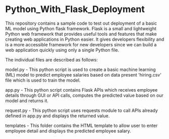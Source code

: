 # Python_With_Flask_Deployment

This repository contains a sample code to test out deployment of a basic ML model using Python flask framework. Flask is a small and lightweight Python web framework that provides useful tools and features that make creating web applications in Python easier. It gives developers flexibility and is a more accessible framework for new developers since we can build a web application quickly using only a single Python file.

The individual files are described as follows:

model.py - This python script is used to create a basic machine learning (ML) model to predict employee salaries based on data present 'hiring.csv' file which is used to train the model.

app.py - This python script contains Flask APIs which receives employee details through GUI or API calls, computes the predicted value based on our model and returns it.

request.py - This python script uses requests module to call APIs already defined in app.py and displays the returned value.

templates - This folder contains the HTML template to allow user to enter employee detail and displays the predicted employee salary.
